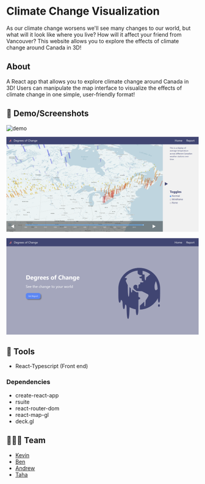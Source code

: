 # Climate Change Visualization

As our climate change worsens we'll see many changes to our world, but what will it look like where you live? How will it affect your friend from Vancouver? This website allows you to explore the effects of climate change around Canada in 3D! 



## About

A React app that allows you to explore climate change around Canada in 3D! Users can manipulate the map interface to visualize the effects of climate change in one simple, user-friendly format!



## 📸 Demo/Screenshots

![demo](img/demo.gif)

![screenshot2](img/screenshot2.png)

![screenshot1](img/screenshot1.png)



## 🔨 Tools

* React-Typescript (Front end)

### Dependencies

* create-react-app
* rsuite
* react-router-dom
* react-map-gl
* deck.gl



## 👨‍👦‍👦 Team

* [Kevin](https://github.com/ViridianCitrus)
* [Ben](https://github.com/Xiaoyu-Ben-Wang) 
* [Andrew](https://github.com/Zeyu-Li)
* [Taha](https://github.com/MTahaK)


